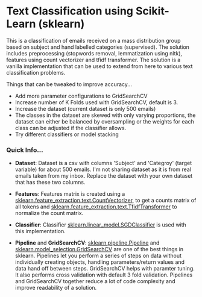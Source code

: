 # Text Classification using Scikit-Learn (sklearn)

This is a classification of emails received on a mass distribution group based on subject and hand labelled categories (supervised). The solution includes preprocessing (stopwords removal, lemmatization using nltk), features using count vectorizer and tfidf transformer. The solution is a vanilla implementation that can be used to extend from here to various text classification problems. 

Things that can be tweaked to improve accuracy...
* Add more parameter configurations to GridSearchCV
* Increase number of K Folds used with GridSearchCV, default is 3.
* Increase the dataset (current dataset is only 500 emails)
* The classes in the dataset are skewed with only varying proportions, the dataset can either be balanced by oversampling or the weights for each class can be adjusted if the classifier allows.
* Try different classifiers or model stacking

### Quick Info...

* __Dataset__: Dataset is a csv with columns 'Subject' and 'Categroy' (target variable) for about 500 emails. I'm not sharing dataset as it is from real emails taken from my inbox. Replace the dataset with your own dataset that has these two columns.


* __Features__: Features matrix is created using a [sklearn.feature_extraction.text.CountVectorizer](http://scikit-learn.org/stable/modules/generated/sklearn.feature_extraction.text.CountVectorizer.html), to get a counts matrix of all tokens and [sklearn.feature_extraction.text.TfidfTransformer](http://scikit-learn.org/stable/modules/generated/sklearn.feature_extraction.text.TfidfTransformer.html#sklearn.feature_extraction.text.TfidfTransformer) to normalize the count matrix.


* __Classifier__: Classifier [sklearn.linear_model.SGDClassifier](http://scikit-learn.org/stable/modules/generated/sklearn.linear_model.SGDClassifier.html) is used with this implementation.


* __Pipeline__ and __GridSearchCV__: [sklearn.pipeline.Pipeline](http://scikit-learn.org/stable/modules/generated/sklearn.pipeline.Pipeline.html) and [sklearn.model_selection.GridSearchCV](http://scikit-learn.org/stable/modules/generated/sklearn.model_selection.GridSearchCV.html) are one of the best things in sklearn. Pipelines let you perform a series of steps on data without individually creating objects, handling parameters/return values and data hand off between steps. GridSearchCV helps with paramter tuning. It also performs cross validation with default 3 fold validation. Pipelines and GridSearchCV together reduce a lot of code complexity and improve readability of a solution.

